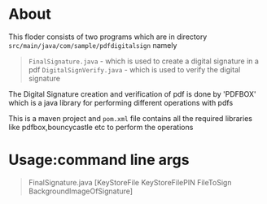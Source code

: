 # About
This floder consists of two programs which are in directory  ```src/main/java/com/sample/pdfdigitalsign``` namely 
> ```FinalSignature.java``` - which is used to create a digital signature in a pdf
> ```DigitalSignVerify.java``` - which is used to verify the digital signature

The Digital Signature creation and verification of pdf is done by 'PDFBOX' which is a java library for performing different operations with pdfs

This is a maven project and ```pom.xml``` file contains all the required libraries like pdfbox,bouncycastle etc to perform the operations

# Usage:command line args
> FinalSignature.java [KeyStoreFile KeyStoreFilePIN FileToSign BackgroundImageOfSignature]


